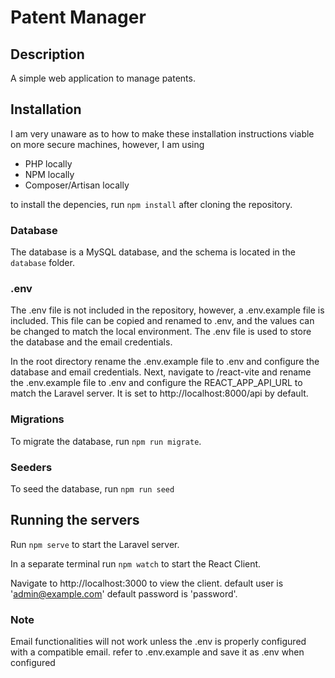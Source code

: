 # Patent Manager

## Description

A simple web application to manage patents.

## Installation

I am very unaware as to how to make these installation instructions viable on more secure machines, however, I am using

-   PHP locally
-   NPM locally
-   Composer/Artisan locally

to install the depencies, run `npm install` after cloning the repository.

### Database

The database is a MySQL database, and the schema is located in the `database` folder.

### .env

The .env file is not included in the repository, however, a .env.example file is included. This file can be copied and renamed to .env, and the values can be changed to match the local environment. The .env file is used to store the database and the email credentials.

In the root directory rename the .env.example file to .env and configure the database and email credentials. Next, navigate to /react-vite and rename the .env.example file to .env and configure the REACT_APP_API_URL to match the Laravel server.
It is set to http://localhost:8000/api by default.

### Migrations

To migrate the database, run `npm run migrate`.

### Seeders

To seed the database, run `npm run seed`

## Running the servers

Run `npm serve` to start the Laravel server.

In a separate terminal run `npm watch` to start the React Client.

Navigate to http://localhost:3000 to view the client.
default user is 'admin@example.com'
default password is 'password'.

### Note

Email functionalities will not work unless the .env is properly configured with a compatible email.
refer to .env.example and save it as .env when configured
